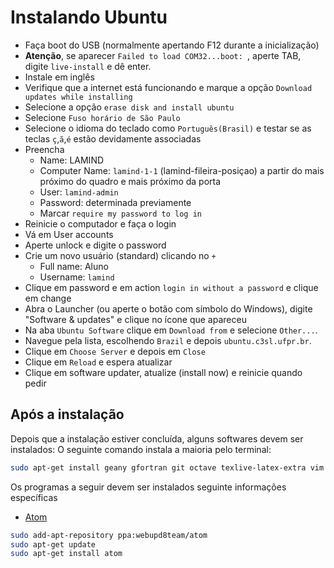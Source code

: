 # Instalando Ubuntu

  - Faça boot do USB (normalmente apertando F12 durante a inicialização)
  - **Atenção**, se aparecer `Failed to load COM32...boot: `, aperte TAB, digite `live-install` e dê enter.
  - Instale em inglês
  - Verifique que a internet está funcionando e marque a opção `Download updates while installing`
  - Selecione a opção `erase disk and install ubuntu`
  - Selecione `Fuso horário de São Paulo`
  - Selecione o idioma do teclado como `Português(Brasil)` e testar se as teclas `ç`,`ã`,`é` estão devidamente associadas
  - Preencha
    - Name: LAMIND
    - Computer Name: `lamind-1-1` (lamind-fileira-posiçao) a partir do mais próximo do quadro e mais próximo da porta
    - User: `lamind-admin`
    - Password: determinada previamente
    - Marcar `require my password to log in`
  - Reinicie o computador e faça o login
  - Vá em User accounts
  - Aperte unlock e digite o password
  - Crie um novo usuário (standard) clicando no `+`
    - Full name: Aluno
    - Username: `lamind`
  - Clique em password e em action `login in without a password` e clique em change
  - Abra o Launcher (ou aperte o botão com símbolo do Windows), digite "Software & updates" e clique no ícone que apareceu
  - Na aba `Ubuntu Software` clique em `Download from` e selecione `Other...`.
  - Navegue pela lista, escolhendo `Brazil` e depois `ubuntu.c3sl.ufpr.br`.
  - Clique em `Choose Server` e depois em `Close`
  - Clique em `Reload` e espera atualizar
  - Clique em software updater, atualize (install now) e reinicie quando pedir

## Após a instalação

Depois que a instalação estiver concluída, alguns softwares devem ser instalados:
O seguinte comando instala a maioria pelo terminal:
````bash
sudo apt-get install geany gfortran git octave texlive-latex-extra vim
````
Os programas a seguir devem ser instalados seguinte informações específicas
  - [Atom](https://atom.io)
````bash
sudo add-apt-repository ppa:webupd8team/atom
sudo apt-get update
sudo apt-get install atom
````
